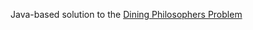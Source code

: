 Java-based solution to the [Dining Philosophers Problem](https://en.wikipedia.org/wiki/Dining_philosophers_problem)
